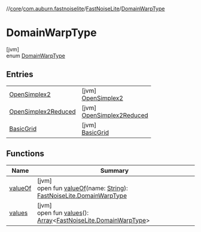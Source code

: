 //[core](../../../../index.md)/[com.auburn.fastnoiselite](../../index.md)/[FastNoiseLite](../index.md)/[DomainWarpType](index.md)

# DomainWarpType

[jvm]\
enum [DomainWarpType](index.md)

## Entries

| | |
|---|---|
| [OpenSimplex2](-open-simplex2/index.md) | [jvm]<br>[OpenSimplex2](-open-simplex2/index.md) |
| [OpenSimplex2Reduced](-open-simplex2-reduced/index.md) | [jvm]<br>[OpenSimplex2Reduced](-open-simplex2-reduced/index.md) |
| [BasicGrid](-basic-grid/index.md) | [jvm]<br>[BasicGrid](-basic-grid/index.md) |

## Functions

| Name | Summary |
|---|---|
| [valueOf](value-of.md) | [jvm]<br>open fun [valueOf](value-of.md)(name: [String](https://docs.oracle.com/javase/8/docs/api/java/lang/String.html)): [FastNoiseLite.DomainWarpType](index.md) |
| [values](values.md) | [jvm]<br>open fun [values](values.md)(): [Array](https://kotlinlang.org/api/latest/jvm/stdlib/kotlin/-array/index.html)&lt;[FastNoiseLite.DomainWarpType](index.md)&gt; |
